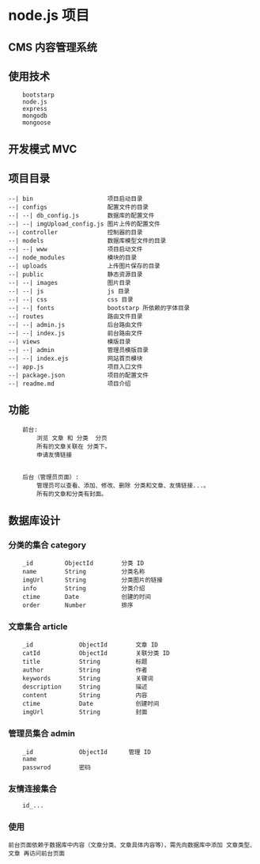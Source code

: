 #  node.js 项目
## CMS 内容管理系统

## 使用技术
```
	bootstarp	
	node.js
	express
	mongodb
	mongoose	
```

##  开发模式 MVC 

## 项目目录 
```
--| bin						项目启动目录
--| configs					配置文件的目录
--| --| db_config.js		数据库的配置文件
--| --| imgUpload_config.js	图片上传的配置文件
--| controller				控制器的目录
--| models					数据库模型文件的目录
--| --| www					项目启动文件
--| node_modules			模块的目录
--| uploads					上传图片保存的目录
--| public					静态资源目录
--| --| images				图片目录
--| --| js					js 目录
--| --| css					css 目录
--| --| fonts				bootstarp 所依赖的字体目录	
--| routes 					路由文件目录
--| --| admin.js			后台路由文件	
--| --| index.js			前台路由文件	
--| views					模版目录
--| --| admin 				管理员模版目录
--| --| index.ejs 			网站首页模块	
--| app.js 					项目入口文件
--| package.json 			项目的配置文件
--| readme.md 				项目介绍

```

## 功能
```
	前台:
		浏览 文章 和 分类  分页 
		所有的文章关联在 分类下。
		申请友情链接


	后台（管理员页面）:
		管理员可以查看、添加、修改、删除 分类和文章、友情链接...。
		所有的文章和分类有封面。

```

##  数据库设计

### 分类的集合 category
```
	_id			ObjectId		分类 ID
	name 		String			分类名称
	imgUrl		String			分类图片的链接
	info		String			分类介绍
	ctime		Date			创建的时间
	order		Number			排序
```

### 文章集合 article
```
	_id  			ObjectId		文章 ID
	catId  			ObjectId		关联分类 ID
	title 			String			标题
	author 			String			作者
	keywords 		String			关键词
	description		String			描述
	content 		String 			内容
	ctime			Date			创建时间	
	imgUrl			String			封面
```

### 管理员集合 admin
```
	_id 			ObjectId      管理 ID
	name				
	passwrod		密码

```

### 友情连接集合
```
	id_...

```
### 使用 

```
前台页面依赖于数据库中内容（文章分类、文章具体内容等），需先向数据库中添加 文章类型、文章 再访问前台页面

```
